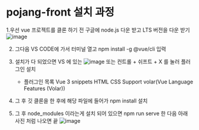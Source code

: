 # pojang-front 설치 과정

  1.우선 vue 프로젝트를 클론 하기 전 구글에 node.js 다운 받고 LTS 버전을 다운 받기
  ![image](https://github.com/Team-SNS/Pojang-FE/assets/43448262/2fa663e1-a2c3-4701-9ced-30513e7f30b7)
  
  2. 그다음 VS CODE에 가서 터미널 열고 npm install -g @vue/cli 입력
 
  3. 설치가 다 되었으면 VS 에 있는 ![image](https://github.com/Team-SNS/Pojang-FE/assets/43448262/b48dccf8-46b2-43d5-8a15-c4d6bb5a8466) 또는 컨트롤 + 쉬프트 + X 를 눌러 플러그인 설치
     - 플러그인 목록
       Vue 3 snippets
       HTML CSS Support
       volar(Vue Language Features (Volar))
  4. 그 후 깃 클론을 한 후에 해당 파일에 들어가 npm install 설치
  5. 그 후 node_modules 이라는게 설치 되어 있으면 npm run serve 한 다음 아래 사진 처럼 나오면 끝
     ![image](https://github.com/Team-SNS/Pojang-FE/assets/43448262/6302393b-b8d0-4718-aa38-a490c0298501)




